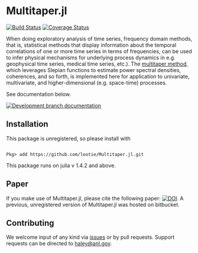 
# Multitaper.jl

[![Build Status](https://travis-ci.com/lootie/multitaper.jl.svg?branch=master)](https://travis-ci.com/github/lootie/multitaper.jl)
[![Coverage Status](https://coveralls.io/repos/github/lootie/Multitaper.jl/badge.svg?branch=master)](https://coveralls.io/github/lootie/Multitaper.jl?branch=master)

When doing exploratory analysis of time series, frequency domain methods, that is,
statistical methods that display information about the temporal correlations of one
or more time series in terms of frequencies, can be used to infer physical mechanisms
for underlying process dynamics in e.g. geophysical time series, medical time series,
etc.). The [multitaper method](https://en.wikipedia.org/wiki/Multitaper), which
leverages Slepian functions to estimate power spectral densities, coherences, and so
forth, is implemented here for application to univariate, multivariate, and
higher-dimensional (e.g. space-time) processes.

See documentation below. 

[![Development branch documentation](https://img.shields.io/badge/docs-dev-blue.svg)](https://lootie.github.io/Multitaper.jl/dev)

## Installation

This package is unregistered, so please install with

```

Pkg> add https://github.com/lootie/Multitaper.jl.git

```

This package runs on julia v 1.4.2 and above.

## Paper

If you make use of Multitaper.jl, please cite the following paper: [![DOI](https://joss.theoj.org/papers/10.21105/joss.02463/status.svg)](https://doi.org/10.21105/joss.02463). A previous, unregistered version of Multitaper.jl was hosted on bitbucket.

## Contributing

We welcome input of any kind via [issues](https://github.com/lootie/Multitaper.jl/issues)
 or by pull requests.
Support requests can be directed to haley@anl.gov.
